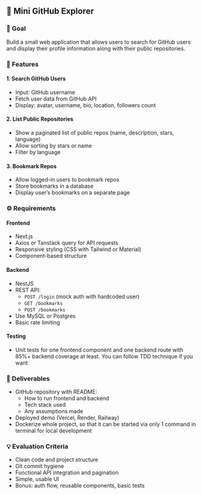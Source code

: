 ## 🧪 Mini GitHub Explorer

### 🎯 Goal
Build a small web application that allows users to search for GitHub users and display their profile information along with their public repositories.

### 🧩 Features

#### 1. Search GitHub Users
- Input: GitHub username
- Fetch user data from GitHub API
- Display: avatar, username, bio, location, followers count

#### 2. List Public Repositories
- Show a paginated list of public repos (name, description, stars, language)
- Allow sorting by stars or name
- Filter by language

#### 3. Bookmark Repos
- Allow logged-in users to bookmark repos
- Store bookmarks in a database
- Display user’s bookmarks on a separate page

### ⚙️ Requirements

#### Frontend
- Next.js
- Axios or Tanstack query for API requests
- Responsive styling (CSS with Tailwind or Material)
- Component-based structure

#### Backend
- NestJS
- REST API:
  - `POST /login` (mock auth with hardcoded user)
  - `GET /bookmarks`
  - `POST /bookmarks`
- Use MySQL or Postgres
- Basic rate limiting

#### Testing
- Unit tests for one frontend component and one backend route with 85%+ backend coverage at least. You can follow TDD technique if you want

### 📝 Deliverables
- GitHub repository with README:
  - How to run frontend and backend
  - Tech stack used
  - Any assumptions made
- Deployed demo (Vercel, Render, Railway)
- Dockerize whole project, so that it can be started via only 1 command in terminal for local development

### 💡 Evaluation Criteria
- Clean code and project structure
- Git commit hygiene
- Functional API integration and pagination
- Simple, usable UI
- Bonus: auth flow, reusable components, basic tests
